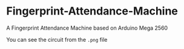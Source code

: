# Fingerprint-Attendance-Machine
A Fingerprint Attendance Machine based on Arduino Mega 2560

You can see the circuit from the `.png` file
